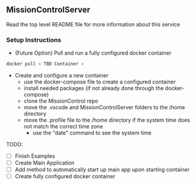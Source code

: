 ## MissionControlServer<a name="SERVER"></a> ##

Read the top level README file for more information about this service

### Setup Instructions ###

- (Future Option) Pull and run a fully configured docker container

```bash
docker pull < TBD Container >
```


- Create and configure a new container
    - use the docker-compose file to create a configured container
    - install needed packages (if not already done through the docker-compose)
    - clone the MissionControl repo
    - move the .vscode and MissionControlServer folders to the /home directory
    - move the .profile file to the /home directory if the system time does not match the correct time zone
        - use the "date" command to see the system time



TODO:
- [ ] Finish Examples
- [ ] Create Main Application
- [ ] Add method to automatically start up main app upon starting container
- [ ] Create fully configured docker container
